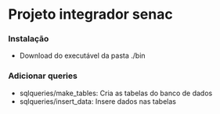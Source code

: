 # Projeto integrador senac

### Instalação

- Download do executável da pasta ./bin

### Adicionar queries

- sqlqueries/make_tables: Cria as tabelas do banco de dados
- sqlqueries/insert_data: Insere dados nas tabelas
